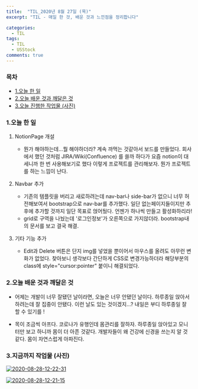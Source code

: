 ```yaml
---
title:  "TIL_2020년 8월 27일 (목)"
excerpt: "TIL - 매일 한 것, 배운 것과 느낀점을 정리합니다"

categories:
  - TIL
tags:
  - TIL
  - USStock
comments: true
---
```



<h3>목차</h3>

- [1.오늘 한 일](#1오늘-한-일)
- [2.오늘 배운 것과 깨달은 것](#2오늘-배운-것과-깨달은-것)
- [3.오늘 진행한 작업물 (사진)](#3오늘-진행한-작업물-사진)
  

### 1.오늘 한 일

1. NotionPage 개설
    - 뭔가 해야하는데...뭘 해야하더라? 계속 까먹는 것같아서 보드를 만들었다.
    회사에서 했던 것처럼 JIRA/Wiki(Confluence) 를 쓸까 하다가 요즘 notion이 대세니까 한 번 사용해보기로 했다
    이렇게 프로젝트를 관리해보자. 뭔가 프로젝트를 하는 느낌이 난다.

2. Navbar 추가    
    - 기존의 템플릿을 버리고 새로하려는데 nav-bar나 side-bar가 없으니 너무 허전해보여서 bootstrap으로 nav-bar를 추가했다.
    일단 없는페이지들이지만 추후에 추가할 것까지 일단 목표로 얹어뒀다. 언젠가 하나씩 만들고 활성화하리라!
    - grid로 구역을 나눴는데 '로그인정보'가 오른쪽으로 가지않더라. bootstrap내의 문서를 보고 결국 해결.

3. 기타 기능 추가

    - Edit과 Delete 버튼은 단지 img를 넣었을 뿐이어서 마우스를 올려도 아무런 변화가 없었다.
    찾아보니 생각보다 간단하게 CSS로 변경가능하더라
    해당부분의 class에 style="cursor:pointer" 붙이니 해결되었다.
   
### 2.오늘 배운 것과 깨달은 것

- 어제는 개발이 너무 잘됐던 날이라면, 오늘은 너무 안됐던 날이다.
하루종일 앉아서 하려는데 잘 집중이 안됐다.
이런 날도 있는 것이겠지...? 내일은 부디 하루종일 잘 할 수 있기를 !

- 목이 조금씩 아프다. 코로나가 유행인데 몸관리를 잘하자. 하루종일 앉아있고 모니터만 보고 하니까 몸이 더 아픈 것같다.
개발자들이 왜 건강에 신경을 쓰는지 알 것같다. 몸이 자연스럽게 아파진다.

### 3.지금까지 작업물 (사진)

<a href="https://ibb.co/SP1wkSH"><img src="https://i.ibb.co/f2Kd3JZ/2020-08-28-12-22-31.png" alt="2020-08-28-12-22-31" border="0"></a>

<a href="https://ibb.co/x3Dv6P3"><img src="https://i.ibb.co/Lv8w1bv/2020-08-28-12-21-15.png" alt="2020-08-28-12-21-15" border="0"></a>

